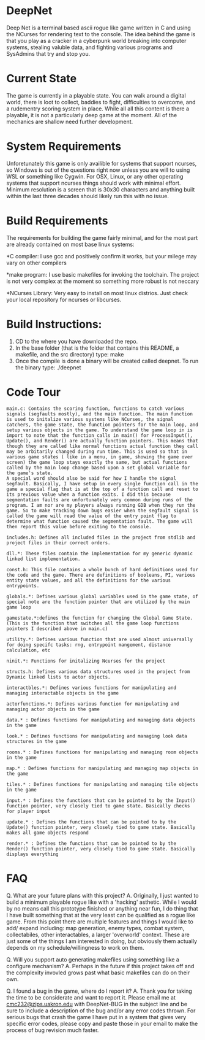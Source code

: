 # DeepNet
Deep Net is a terminal based ascii rogue like game written in C and using the NCurses for rendering text to the console. The idea behind the game is that you play as a cracker in a cyberpunk world breaking into computer systems, stealing valuble data, and fighting various programs and SysAdmins that try and stop you.

# Current State
The game is currently in a playable state. You can walk around a digital world, there is loot to collect, baddies to fight, difficulties to overcome, and a rudementry scoring system in place. While all all this content is there a playable, it is not a particularly deep game at the moment. All of the mechanics are shallow need further development.

# System Requirements
Unforetunately this game is only availible for systems that support ncurses, so Windows is out of the questions right now unless you are will to using WSL or something like Cygwin.  For OSX, Linux, or any other operating systems that support ncurses things should work with minimal effort. Minimum resolution is a screen that is 30x30 characters and anything built within the last three decades should likely run this with no issue.  
# Build Requirements
The requirements for building the game fairly minimal, and for the most part are already contained on most base linux systems:
	
*C compiler: I use gcc and positively confirm it works, but your milege may vary on other compilers

*make program: I use basic makefiles for invoking the toolchain. The project is not very complex at the moment so something more robust is not neccary

*NCurses Library: Very easy to install on most linux distrios. Just check your local repository for ncurses or libcurses.

# Build Instructions:
1. CD to the where you have downloaded the repo.
2. In the base folder (that is the folder that contains this README, a makefile, and the
src directory) type: make
3. Once the compile is done a binary will be created called deepnet. To  run the binary 
type: ./deepnet

# Code Tour
	main.c: Contains the scoring function, functions to catch various signals (segfaults mostly), and the main function. The main function is used to initalize various systems like NCurses, the signal catchers, the game state, the function pointers for the main loop, and setup various objects in the game. To understand the game loop in is import to note that the function calls in main() for ProcessInput(), Update(), and Render() are actually function pointers. This means that though they are called like normal functions actual function they call may be arbitarily changed during run time. This is used so that in various game states ( like in a menu, in game, showing the game over screen) the game loop stays exactly the same, but actual functions called by the main loop change based upon a set global variable for the game's state.
	A special word should also be said for how I handle the signal segfault. Basically, I have setup in every single function call in the game a special flag that is at the top of a function call and reset to its previous value when a function exits. I did this because segmentation faults are unfortunately very common during runs of the program. I am nor are my players always running GDB when they run the game. So to make tracking down bugs easier when the segfault signal is called the game will read the value of the entry point flag to determine what function caused the segmentation fault. The game will then report this value before exiting to the console.

	includes.h: Defines all included files in the project from stdlib and project files in their correct orders.

	dll.*: These files contain the implementation for my generic dynamic linked list implementation.

	const.h: This file contains a whole bunch of hard definitions used for the code and the game. There are definitions of booleans, PI, various entity state values, and all the definitions for the various entrypoints.

	globals.*: Defines various global variables used in the game state, of special note are the function pointer that are utilized by the main game loop 

	gamestate.*:defines the function for changing the Global Game State. (This is the function that switches all the game loop functions pointers I described above in main.c)

	utility.*: Defines various function that are used almost universally for doing specifc tasks: rng, entrypoint mangement, distance calculation, etc

	ninit.*: Functions for initalizing Ncurses for the project

	structs.h: Defines various data structures used in the project from Dynamic linked lists to actor objects.

	interactbles.*: Defines various functions for manipulating and managing interactable objects in the game

	actorfunctions.*: Defines various function for manipulating and managing actor objects in the game

	data.* : Defines functions for manipulating and managing data objects in the game

	look.* : Defines functions for manipulating and managing look data structures in the game

	rooms.* : Defines functions for manipulating and managing room objects in the game
	
	map.* : Defines functions for manipulating and managing map objects in the game

	tiles.* : Defines functions for manipulating and managing tile objects in the game

	input.* : Defines the functions that can be pointed to by the Input() function pointer, very closely tied to game state. Basically checks for player input

	update.* : Defines the functions that can be pointed to by the Update() function pointer, very closely tied to game state. Basically makes all game objects respond
	
	render.* : Defines the functions that can be pointed to by the Render() function pointer, very closely tied to game state. Basically displays everything

# FAQ

Q. What are your future plans with this project?
A. Originally, I just wanted to build a minimum playable rogue like with a 'hacking' asthetic. While I would by no means call this prototype finished or anything near fun, I do thing that I have built something that at the very least can be qualified as a rogue like game. From this point there are multiple features and things I would like to add/ expand including: map generation, enemy types, combat system, collectabiles, other interactables, a larger 'overworld' context. These are just some of the things I am interested in doing, but obviously them actually depends on my schedule/willingness to work on them.

Q. Will you support auto generating makefiles using something like a configure mechanism?
A. Perhaps in the future if this project takes off and the complexity invovled grows past what basic makefiles can do on their own.

Q. I found a bug in the game, where do I report it?
A. Thank you for taking the time to be considerate and want to report it. Please email me at cmc232@zips.uakron.edu with DeepNet-BUG in the subject line and be sure to include a description of the bug and/or any error codes thrown. For serious bugs that crash the game I have put in a system that gives very specific error codes, please copy and paste those in your email to make the process of bug revision much faster.
